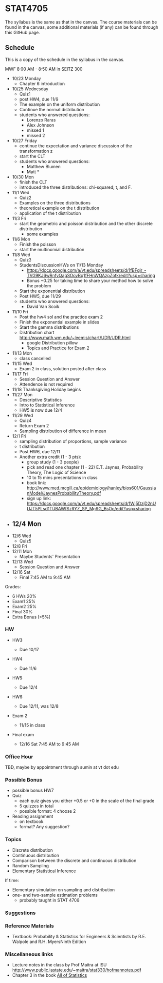 # STAT4705

The syllabus is the same as that in the canvas. The course materials can be found in the canvas, some additional materials (if any) can be found through this GitHub page.

## Schedule
This is a copy of the schedule in the syllabus in the canvas.

MWF 8:00 AM - 8:50 AM in SEITZ 300

- 10/23 Monday 
	- Chapter 6 introduction
- 10/25 Wednesday 
	- Quiz1 
	- post HW4, due 11/6
	- The example on the uniform distribution
  - Continue the normal distribution
  - students who answered questions:
    - Lorenzo Raras
    - Alex Johnson
    - missed 1
    - missed 2
- 10/27 Friday
  - continue the expectation and variance discussion of the transformation z
  - start the CLT
  - students who answered questions:
	- Matthew Blumen
	- Matt *
- 10/30 Mon
	- finish the CLT
	- introduced the three distributions: chi-squared, t, and F.
- 11/1 Wed 
	- Quiz2
	- Examples on the three distributions
	- theoretical example on the t distribution
	- application of the t distribution
- 11/3 Fri
  - start the geometric and poisson distribution and the other discrete distribution
	- some examples
- 11/6 Mon
  - Finish the poisson
  - start the multinomial distribution 
- 11/8 Wed
	- Quiz3
	- StudentsDiscussionHWs on 11/13 Monday
	  - https://docs.google.com/a/vt.edu/spreadsheets/d/1fBFgir_-TVG9KJ6wRnfvQagSOoyBq1fFHnWQAzpZotk/edit?usp=sharing
	  - Bonus +0.25 for taking time to share your method how to solve the problem
	- Start the exponential distribution
  - Post HW5, due 11/29
  - students who answered questions:
    - David Van Scoik
- 11/10 Fri 
  - Post the hw4 sol and the practice exam 2
  - Finish the exponential example in slides
  - Start the gamma distributions
  - Distribution chart http://www.math.wm.edu/~leemis/chart/UDR/UDR.html
	- google Distribution pillow
	- Topics and Practice for Exam 2
- 11/13 Mon
  - class cancelled
- 11/15 Wed 
	- Exam 2 in class, solution posted after class
- 11/17 Fri
  - Session Question and Answer
  - Attendence is not required
- 11/18 Thanksgiving Holiday begins
- 11/27 Mon
  - Descriptive Statistics
  - Intro to Statistical Inference
  - HW5 is now due 12/4
- 11/29 Wed 
	- Quiz4
	- Return Exam 2
	- Sampling distribution of difference in mean
- 12/1 Fri
  - sampling distribution of proportions, sample variance
  - t distribution
  - Post HW6, due 12/11
  - Another extra credit (1 - 3 pts): 
    - group study (1 - 3 people)
    - pick and read one chapter (1 - 22) E.T. Jaynes, Probability Theory, The Logic of Science
    - 10 to 15 mins presentations in class
    - book link: http://www.med.mcgill.ca/epidemiology/hanley/bios601/GaussianModel/JaynesProbabilityTheory.pdf
    - sign up link: https://docs.google.com/a/vt.edu/spreadsheets/d/1Wj5DzjD2nUUJT5PLsd1TUBAWfSzRYZ_SP_Mg9G_BsOc/edit?usp=sharing
- 12/4 Mon
  - 
- 12/6 Wed 
	- Quiz5
- 12/8 Fri 
- 12/11 Mon 
	- Maybe Students' Presentation
- 12/13 Wed 
	- Session Question and Answer
- 12/16 Sat 
	- Final 7:45 AM to 9:45 AM

Grades: 

- 6 HWs 20%
- Exam1 25%
- Exam2 25%
- Final 30%
- Extra Bonus (<5%)

### HW

- HW3
	- Due 10/17 
- HW4
	- Due 11/6
- HW5
	- Due 12/4
- HW6
	- Due 12/11, was 12/8

- Exam 2 
	- 11/15 in class
- Final exam 
	- 12/16 Sat 7:45 AM to 9:45 AM

### Office Hour

TBD, maybe by appointment through sumin at vt dot edu



### Possible Bonus

- possible bonus HW7
- Quiz
  - each quiz gives you either +0.5 or +0 in the scale of the final grade
  - 5 quizzes in total
  - possible format: 4 choose 2
- Reading assignment 
  - on textbook
  - format? Any suggestion?

### Topics

- Discrete distribution
- Continuous distribution
- Comparison between the discrete and continuous distribution
- Random Sampling
- Elementary Statistical Inference

If time:

- Elementary simulation on sampling and distribution
- one- and two-sample estimation problems
	- probably taught in STAT 4706

### Suggestions


### Reference Materials

- Textbook: Probability & Statistics for Engineers & Scientists by  R.E. Walpole and R.H. MyersNinth Edition

### Miscellaneous links

- Lecture notes in the class by Prof Maitra at ISU http://www.public.iastate.edu/~maitra/stat330/hofmannotes.pdf
- Chapter 3 in the book [All of Statistics](http://www.ic.unicamp.br/~wainer/cursos/1s2013/ml/livro.pdf)
 

